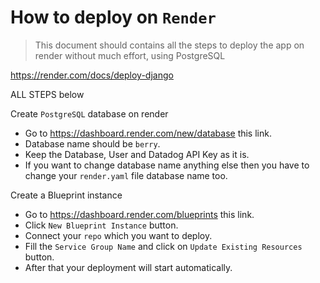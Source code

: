 # How to deploy on `Render`

> This document should contains all the steps to deploy the app on render without much effort, using PostgreSQL

https://render.com/docs/deploy-django



ALL STEPS below


Create `PostgreSQL` database on render
  - Go to https://dashboard.render.com/new/database this link.
  - Database name should be `berry`.
  - Keep the Database, User and Datadog API Key as it is.
  - If you want to change database name anything else then you have to change your `render.yaml` file database name too.



Create a Blueprint instance
  - Go to https://dashboard.render.com/blueprints this link.
  - Click `New Blueprint Instance` button.
  - Connect your `repo` which you want to deploy.
  - Fill the `Service Group Name` and click on `Update Existing Resources` button.
  - After that your deployment will start automatically.